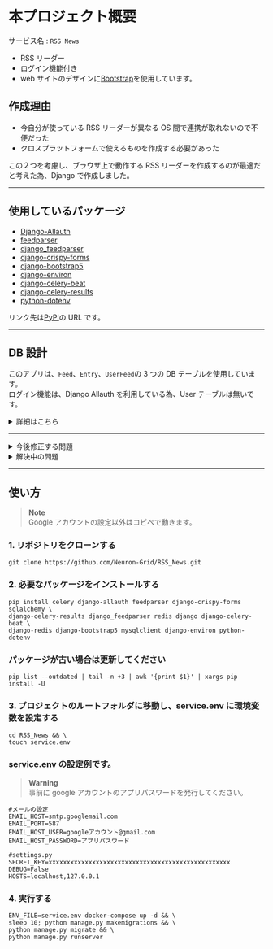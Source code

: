 # 本プロジェクト概要

サービス名 : `RSS News`

-   RSS リーダー
-   ログイン機能付き
-   web サイトのデザインに[Bootstrap](https://getbootstrap.com/)を使用しています。

## 作成理由

-   今自分が使っている RSS リーダーが異なる OS 間で連携が取れないので不便だった
-   クロスプラットフォームで使えるものを作成する必要があった

この２つを考慮し、ブラウザ上で動作する RSS リーダーを作成するのが最適だと考えた為、Django で作成しました。

---

## 使用しているパッケージ

-   [Django-Allauth](https://pypi.org/project/django-allauth/)<br>
-   [feedparser](https://pypi.org/project/feedparser/)<br>
-   [django_feedparser](https://pypi.org/project/django-feedparser/)<br>
-   [django-crispy-forms](https://pypi.org/project/django-crispy-forms/)<br>
-   [django-bootstrap5](https://pypi.org/project/django-bootstrap5/)<br>
-   [django-environ](https://pypi.org/project/django-environ/)<br>
-   [django-celery-beat](https://pypi.org/project/django-celery-beat/)<br>
-   [django-celery-results](https://pypi.org/project/django-celery-results/)<br>
-   [python-dotenv](https://pypi.org/project/python-dotenv/)<br>

リンク先は[PyPI](https://pypi.org/)の URL です。

---

## DB 設計

このアプリは、`Feed`、`Entry`、`UserFeed`の 3 つの DB テーブルを使用しています。<br>
ログイン機能は、Django Allauth を利用している為、User テーブルは無いです。<br>

<details><summary>詳細はこちら</summary>

### Feed モデル

RSS フィードの情報を保存する為のモデルです。以下の属性が定義されています。

-   `url`: フィードの URL。URLField 型で、一意性が強制されます。
-   `title`: フィードのタイトル。CharField 型で、最大長は 100 文字です。
-   `description`: フィードの説明。TextField 型で、空白または null 値が許可されます。

### Entry モデル

フィード内のエントリを表すモデルです。以下の属性が定義されています。

-   `feed`: フィード。ForeignKey 型で、Feed モデルと関連付けられます。
-   `title`: エントリのタイトル。CharField 型で、最大長は 50 文字です。
-   `link`: エントリのリンク。URLField 型です。
-   `summary`: エントリの要約。TextField 型です。
-   `pub_date`: エントリの公開日時。DateTimeField 型です。

### Subscription モデル

ユーザーが購読しているフィードを表すモデルです。以下の属性が定義されています。

-   `user`: ユーザー。ForeignKey 型で、django.contrib.auth.models.User モデルと関連付けられます。
-   `feed`: フィード。ForeignKey 型で、Feed モデルと関連付けられます。
</details>

---

<details><summary>今後修正する問題</summary>

-   フィードが自動更新されない(動作未検証)
-   `detailed_list.html`の更新ボタンが機能しない
-   `settings.py`と`docker-compose.yml`に書かれている DB の設定を環境変数に変更する
-   アカウントの削除機能を追加する
-   アカウントの削除ページを作成する
-   アカウントの管理ページを作成する
-   デザインを統一する
-   ダークモードの実装
-   エラーページを`error_page.html`にまとめる
</details>

<details><summary>解決中の問題</summary>

-   フィードの更新に関する問題を優先的に解決します
-   デザインを統一する

> **Warning** <br>
> 現在、非同期処理を利用し RSS フィードを 5 分毎に更新する機能の実装が難航しています。<br>
> いつ実装できるかは不明ですが、必ず実装します。しばらくお待ちください。

</details>

---

## 使い方

> **Note**<br>
> Google アカウントの設定以外はコピペで動きます。

### 1. リポジトリをクローンする

```Shell
git clone https://github.com/Neuron-Grid/RSS_News.git
```

### 2. 必要なパッケージをインストールする

```Shell
pip install celery django-allauth feedparser django-crispy-forms sqlalchemy \
django-celery-results django_feedparser redis django django-celery-beat \
django-redis django-bootstrap5 mysqlclient django-environ python-dotenv
```

### パッケージが古い場合は更新してください

```Shell
pip list --outdated | tail -n +3 | awk '{print $1}' | xargs pip install -U
```

### 3. プロジェクトのルートフォルダに移動し、service.env に環境変数を設定する

```Shell
cd RSS_News && \
touch service.env
```

### service.env の設定例です。

> **Warning** <br>
> 事前に google アカウントのアプリパスワードを発行してください。

```service.env
#メールの設定
EMAIL_HOST=smtp.googlemail.com
EMAIL_PORT=587
EMAIL_HOST_USER=googleアカウント@gmail.com
EMAIL_HOST_PASSWORD=アプリパスワード

#settings.py
SECRET_KEY=xxxxxxxxxxxxxxxxxxxxxxxxxxxxxxxxxxxxxxxxxxxxxxxxxx
DEBUG=False
HOSTS=localhost,127.0.0.1
```

### 4. 実行する

```Shell
ENV_FILE=service.env docker-compose up -d && \
sleep 10; python manage.py makemigrations && \
python manage.py migrate && \
python manage.py runserver
```
